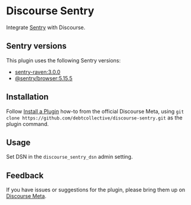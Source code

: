 # Discourse Sentry

Integrate [Sentry](https://sentry.io) with Discourse.

## Sentry versions

This plugin uses the following Sentry versions:

- [sentry-raven:3.0.0](https://rubygems.org/gems/sentry-raven/versions/3.0.0)
- [@sentry/browser:5.15.5](https://www.npmjs.com/package/@sentry/browser/v/5.15.5)

## Installation

Follow [Install a Plugin](https://meta.discourse.org/t/install-a-plugin/19157)
how-to from the official Discourse Meta, using `git clone https://github.com/debtcollective/discourse-sentry.git`
as the plugin command.

## Usage

Set DSN in the `discourse_sentry_dsn` admin setting.

## Feedback

If you have issues or suggestions for the plugin, please bring them up on
[Discourse Meta](https://meta.discourse.org).
